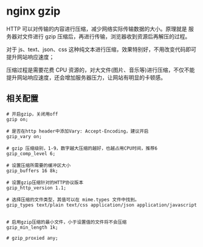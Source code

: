# nginx gzip
HTTP 可以对传输的内容进行压缩，减少网络实际传输数据的大小。原理就是 服务器对文件进行 gzip 压缩后，再进行传输，浏览器收到资源后再解压的过程。

对于 js、text、json、css 这种纯文本进行压缩，效果特别好，不用改变代码即可提升网站响应速度；

压缩过程是需要花费 CPU 资源的，对大文件(图片、音乐等)进行压缩，不仅不能提升网站响应速度，还会增加服务器压力，让网站有明显的卡顿感。

## 相关配置
```
# 开启gzip，关闭用off
gzip on;

# 是否在http header中添加Vary: Accept-Encoding，建议开启
gzip_vary on;

# gzip 压缩级别，1-9，数字越大压缩的越好，也越占用CPU时间，推荐6
gzip_comp_level 6;

# 设置压缩所需要的缓冲区大小 
gzip_buffers 16 8k;

# 设置gzip压缩针对的HTTP协议版本
gzip_http_version 1.1;

# 选择压缩的文件类型，其值可以在 mime.types 文件中找到。
gzip_types text/plain text/css application/json application/javascript


# 启用gzip压缩的最小文件，小于设置值的文件将不会压缩
gzip_min_length 1k;

# gzip_proxied any;

```